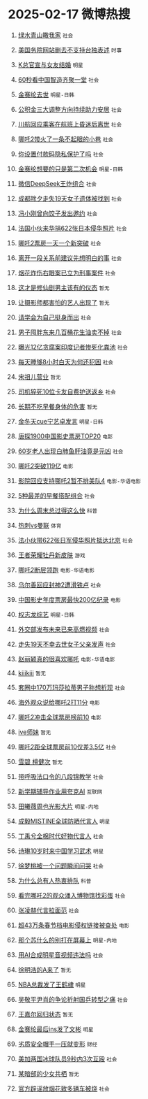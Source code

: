 # 2025-02-17 微博热搜 
1. [绿水青山瞰我家](https://m.weibo.cn/search?containerid=100103type%3D1%26t%3D10%26q%3D%23%E7%BB%BF%E6%B0%B4%E9%9D%92%E5%B1%B1%E7%9E%B0%E6%88%91%E5%AE%B6%23&stream_entry_id=51&isnewpage=1&extparam=seat%3D1%26pos%3D0%26q%3D%2523%25E7%25BB%25BF%25E6%25B0%25B4%25E9%259D%2592%25E5%25B1%25B1%25E7%259E%25B0%25E6%2588%2591%25E5%25AE%25B6%2523%26stream_entry_id%3D51%26c_type%3D51%26cate%3D10103%26filter_type%3Drealtimehot%26dgr%3D0%26display_time%3D1739740739%26pre_seqid%3D173974073960308412356) `社会` 

2. [美国务院网站删去不支持台独表述](https://m.weibo.cn/search?containerid=100103type%3D1%26t%3D10%26q%3D%23%E7%BE%8E%E5%9B%BD%E5%8A%A1%E9%99%A2%E7%BD%91%E7%AB%99%E5%88%A0%E5%8E%BB%E4%B8%8D%E6%94%AF%E6%8C%81%E5%8F%B0%E7%8B%AC%E8%A1%A8%E8%BF%B0%23&stream_entry_id=31&isnewpage=1&extparam=seat%3D1%26c_type%3D31%26stream_entry_id%3D31%26realpos%3D1%26flag%3D0%26q%3D%2523%25E7%25BE%258E%25E5%259B%25BD%25E5%258A%25A1%25E9%2599%25A2%25E7%25BD%2591%25E7%25AB%2599%25E5%2588%25A0%25E5%258E%25BB%25E4%25B8%258D%25E6%2594%25AF%25E6%258C%2581%25E5%258F%25B0%25E7%258B%25AC%25E8%25A1%25A8%25E8%25BF%25B0%2523%26lcate%3D5001%26band_rank%3D1%26cate%3D5001%26pos%3D0%26filter_type%3Drealtimehot%26dgr%3D0%26display_time%3D1739740739%26pre_seqid%3D173974073960308412356) `时事` 

3. [K总官宣与女友结婚](https://m.weibo.cn/search?containerid=100103type%3D1%26t%3D10%26q%3D%23K%E6%80%BB%E5%AE%98%E5%AE%A3%E4%B8%8E%E5%A5%B3%E5%8F%8B%E7%BB%93%E5%A9%9A%23&stream_entry_id=31&isnewpage=1&extparam=seat%3D1%26c_type%3D31%26stream_entry_id%3D31%26realpos%3D2%26flag%3D2%26q%3D%2523K%25E6%2580%25BB%25E5%25AE%2598%25E5%25AE%25A3%25E4%25B8%258E%25E5%25A5%25B3%25E5%258F%258B%25E7%25BB%2593%25E5%25A9%259A%2523%26lcate%3D5001%26band_rank%3D2%26cate%3D5001%26pos%3D1%26filter_type%3Drealtimehot%26dgr%3D0%26display_time%3D1739740739%26pre_seqid%3D173974073960308412356) `明星` 

4. [60秒看中国智造齐聚一堂](https://m.weibo.cn/search?containerid=100103type%3D1%26t%3D10%26q%3D%2360%E7%A7%92%E7%9C%8B%E4%B8%AD%E5%9B%BD%E6%99%BA%E9%80%A0%E9%BD%90%E8%81%9A%E4%B8%80%E5%A0%82%23&stream_entry_id=31&isnewpage=1&extparam=seat%3D1%26c_type%3D31%26stream_entry_id%3D31%26realpos%3D3%26flag%3D0%26q%3D%252360%25E7%25A7%2592%25E7%259C%258B%25E4%25B8%25AD%25E5%259B%25BD%25E6%2599%25BA%25E9%2580%25A0%25E9%25BD%2590%25E8%2581%259A%25E4%25B8%2580%25E5%25A0%2582%2523%26lcate%3D5001%26band_rank%3D3%26cate%3D5001%26pos%3D2%26filter_type%3Drealtimehot%26dgr%3D0%26display_time%3D1739740739%26pre_seqid%3D173974073960308412356) `社会` 

5. [金赛纶去世](https://m.weibo.cn/search?containerid=100103type%3D1%26t%3D10%26q%3D%23%E9%87%91%E8%B5%9B%E7%BA%B6%E5%8E%BB%E4%B8%96%23&stream_entry_id=31&isnewpage=1&extparam=seat%3D1%26c_type%3D31%26stream_entry_id%3D31%26realpos%3D4%26flag%3D16%26q%3D%2523%25E9%2587%2591%25E8%25B5%259B%25E7%25BA%25B6%25E5%258E%25BB%25E4%25B8%2596%2523%26lcate%3D5001%26band_rank%3D4%26cate%3D5001%26pos%3D3%26filter_type%3Drealtimehot%26dgr%3D0%26display_time%3D1739740739%26pre_seqid%3D173974073960308412356) `明星-日韩` 

6. [公积金三大调整方向持续助力安居](https://m.weibo.cn/search?containerid=100103type%3D1%26t%3D10%26q%3D%23%E5%85%AC%E7%A7%AF%E9%87%91%E4%B8%89%E5%A4%A7%E8%B0%83%E6%95%B4%E6%96%B9%E5%90%91%E6%8C%81%E7%BB%AD%E5%8A%A9%E5%8A%9B%E5%AE%89%E5%B1%85%23&stream_entry_id=31&isnewpage=1&extparam=seat%3D1%26c_type%3D31%26stream_entry_id%3D31%26realpos%3D5%26flag%3D0%26q%3D%2523%25E5%2585%25AC%25E7%25A7%25AF%25E9%2587%2591%25E4%25B8%2589%25E5%25A4%25A7%25E8%25B0%2583%25E6%2595%25B4%25E6%2596%25B9%25E5%2590%2591%25E6%258C%2581%25E7%25BB%25AD%25E5%258A%25A9%25E5%258A%259B%25E5%25AE%2589%25E5%25B1%2585%2523%26lcate%3D5001%26band_rank%3D5%26cate%3D5001%26pos%3D4%26filter_type%3Drealtimehot%26dgr%3D0%26display_time%3D1739740739%26pre_seqid%3D173974073960308412356) `社会` 

7. [川航回应乘客在航班上昏迷后离世](https://m.weibo.cn/search?containerid=100103type%3D1%26t%3D10%26q%3D%23%E5%B7%9D%E8%88%AA%E5%9B%9E%E5%BA%94%E4%B9%98%E5%AE%A2%E5%9C%A8%E8%88%AA%E7%8F%AD%E4%B8%8A%E6%98%8F%E8%BF%B7%E5%90%8E%E7%A6%BB%E4%B8%96%23&stream_entry_id=31&isnewpage=1&extparam=seat%3D1%26c_type%3D31%26stream_entry_id%3D31%26realpos%3D6%26flag%3D0%26q%3D%2523%25E5%25B7%259D%25E8%2588%25AA%25E5%259B%259E%25E5%25BA%2594%25E4%25B9%2598%25E5%25AE%25A2%25E5%259C%25A8%25E8%2588%25AA%25E7%258F%25AD%25E4%25B8%258A%25E6%2598%258F%25E8%25BF%25B7%25E5%2590%258E%25E7%25A6%25BB%25E4%25B8%2596%2523%26lcate%3D5001%26band_rank%3D6%26cate%3D5001%26pos%3D5%26filter_type%3Drealtimehot%26dgr%3D0%26display_time%3D1739740739%26pre_seqid%3D173974073960308412356) `社会` 

8. [哪吒2带火了一条不起眼的小巷](https://m.weibo.cn/search?containerid=100103type%3D1%26t%3D10%26q%3D%23%E5%93%AA%E5%90%922%E5%B8%A6%E7%81%AB%E4%BA%86%E4%B8%80%E6%9D%A1%E4%B8%8D%E8%B5%B7%E7%9C%BC%E7%9A%84%E5%B0%8F%E5%B7%B7%23&stream_entry_id=31&isnewpage=1&extparam=seat%3D1%26c_type%3D31%26stream_entry_id%3D31%26realpos%3D7%26flag%3D2%26q%3D%2523%25E5%2593%25AA%25E5%2590%25922%25E5%25B8%25A6%25E7%2581%25AB%25E4%25BA%2586%25E4%25B8%2580%25E6%259D%25A1%25E4%25B8%258D%25E8%25B5%25B7%25E7%259C%25BC%25E7%259A%2584%25E5%25B0%258F%25E5%25B7%25B7%2523%26lcate%3D5001%26band_rank%3D7%26cate%3D5001%26pos%3D6%26filter_type%3Drealtimehot%26dgr%3D0%26display_time%3D1739740739%26pre_seqid%3D173974073960308412356) `社会` 

9. [你设置付款码隐私保护了吗](https://m.weibo.cn/search?containerid=100103type%3D1%26t%3D10%26q%3D%23%E4%BD%A0%E8%AE%BE%E7%BD%AE%E4%BB%98%E6%AC%BE%E7%A0%81%E9%9A%90%E7%A7%81%E4%BF%9D%E6%8A%A4%E4%BA%86%E5%90%97%23&stream_entry_id=31&isnewpage=1&extparam=seat%3D1%26c_type%3D31%26stream_entry_id%3D31%26realpos%3D8%26flag%3D0%26q%3D%2523%25E4%25BD%25A0%25E8%25AE%25BE%25E7%25BD%25AE%25E4%25BB%2598%25E6%25AC%25BE%25E7%25A0%2581%25E9%259A%2590%25E7%25A7%2581%25E4%25BF%259D%25E6%258A%25A4%25E4%25BA%2586%25E5%2590%2597%2523%26lcate%3D5001%26band_rank%3D8%26cate%3D5001%26pos%3D7%26filter_type%3Drealtimehot%26dgr%3D0%26display_time%3D1739740739%26pre_seqid%3D173974073960308412356) `社会` 

10. [金赛纶想要的只是第二次机会](https://m.weibo.cn/search?containerid=100103type%3D1%26t%3D10%26q%3D%23%E9%87%91%E8%B5%9B%E7%BA%B6%E6%83%B3%E8%A6%81%E7%9A%84%E5%8F%AA%E6%98%AF%E7%AC%AC%E4%BA%8C%E6%AC%A1%E6%9C%BA%E4%BC%9A%23&stream_entry_id=31&isnewpage=1&extparam=seat%3D1%26c_type%3D31%26stream_entry_id%3D31%26realpos%3D9%26flag%3D2%26q%3D%2523%25E9%2587%2591%25E8%25B5%259B%25E7%25BA%25B6%25E6%2583%25B3%25E8%25A6%2581%25E7%259A%2584%25E5%258F%25AA%25E6%2598%25AF%25E7%25AC%25AC%25E4%25BA%258C%25E6%25AC%25A1%25E6%259C%25BA%25E4%25BC%259A%2523%26lcate%3D5001%26band_rank%3D9%26cate%3D5001%26pos%3D8%26filter_type%3Drealtimehot%26dgr%3D0%26display_time%3D1739740739%26pre_seqid%3D173974073960308412356) `明星-日韩` 

11. [微信DeepSeek王炸组合](https://m.weibo.cn/search?containerid=100103type%3D1%26t%3D10%26q%3D%23%E5%BE%AE%E4%BF%A1DeepSeek%E7%8E%8B%E7%82%B8%E7%BB%84%E5%90%88%23&stream_entry_id=31&isnewpage=1&extparam=seat%3D1%26c_type%3D31%26stream_entry_id%3D31%26realpos%3D10%26flag%3D0%26q%3D%2523%25E5%25BE%25AE%25E4%25BF%25A1DeepSeek%25E7%258E%258B%25E7%2582%25B8%25E7%25BB%2584%25E5%2590%2588%2523%26lcate%3D5001%26band_rank%3D10%26cate%3D5001%26pos%3D9%26filter_type%3Drealtimehot%26dgr%3D0%26display_time%3D1739740739%26pre_seqid%3D173974073960308412356) `社会` 

12. [成都除夕走失19天女子遗体被找到](https://m.weibo.cn/search?containerid=100103type%3D1%26t%3D10%26q%3D%23%E6%88%90%E9%83%BD%E9%99%A4%E5%A4%95%E8%B5%B0%E5%A4%B119%E5%A4%A9%E5%A5%B3%E5%AD%90%E9%81%97%E4%BD%93%E8%A2%AB%E6%89%BE%E5%88%B0%23&stream_entry_id=31&isnewpage=1&extparam=seat%3D1%26c_type%3D31%26stream_entry_id%3D31%26realpos%3D11%26flag%3D2%26q%3D%2523%25E6%2588%2590%25E9%2583%25BD%25E9%2599%25A4%25E5%25A4%2595%25E8%25B5%25B0%25E5%25A4%25B119%25E5%25A4%25A9%25E5%25A5%25B3%25E5%25AD%2590%25E9%2581%2597%25E4%25BD%2593%25E8%25A2%25AB%25E6%2589%25BE%25E5%2588%25B0%2523%26lcate%3D5001%26band_rank%3D11%26cate%3D5001%26pos%3D10%26filter_type%3Drealtimehot%26dgr%3D0%26display_time%3D1739740739%26pre_seqid%3D173974073960308412356) `社会` 

13. [冯小刚曾向饺子发出邀约](https://m.weibo.cn/search?containerid=100103type%3D1%26t%3D10%26q%3D%23%E5%86%AF%E5%B0%8F%E5%88%9A%E6%9B%BE%E5%90%91%E9%A5%BA%E5%AD%90%E5%8F%91%E5%87%BA%E9%82%80%E7%BA%A6%23&stream_entry_id=31&isnewpage=1&extparam=seat%3D1%26c_type%3D31%26stream_entry_id%3D31%26realpos%3D12%26flag%3D2%26q%3D%2523%25E5%2586%25AF%25E5%25B0%258F%25E5%2588%259A%25E6%259B%25BE%25E5%2590%2591%25E9%25A5%25BA%25E5%25AD%2590%25E5%258F%2591%25E5%2587%25BA%25E9%2582%2580%25E7%25BA%25A6%2523%26lcate%3D5001%26band_rank%3D12%26cate%3D5001%26pos%3D11%26filter_type%3Drealtimehot%26dgr%3D0%26display_time%3D1739740739%26pre_seqid%3D173974073960308412356) `社会` 

14. [法国小伙来华捐622张日本侵华照片](https://m.weibo.cn/search?containerid=100103type%3D1%26t%3D10%26q%3D%23%E6%B3%95%E5%9B%BD%E5%B0%8F%E4%BC%99%E6%9D%A5%E5%8D%8E%E6%8D%90622%E5%BC%A0%E6%97%A5%E6%9C%AC%E4%BE%B5%E5%8D%8E%E7%85%A7%E7%89%87%23&stream_entry_id=31&isnewpage=1&extparam=seat%3D1%26c_type%3D31%26stream_entry_id%3D31%26realpos%3D13%26flag%3D0%26q%3D%2523%25E6%25B3%2595%25E5%259B%25BD%25E5%25B0%258F%25E4%25BC%2599%25E6%259D%25A5%25E5%258D%258E%25E6%258D%2590622%25E5%25BC%25A0%25E6%2597%25A5%25E6%259C%25AC%25E4%25BE%25B5%25E5%258D%258E%25E7%2585%25A7%25E7%2589%2587%2523%26lcate%3D5001%26band_rank%3D13%26cate%3D5001%26pos%3D12%26filter_type%3Drealtimehot%26dgr%3D0%26display_time%3D1739740739%26pre_seqid%3D173974073960308412356) `社会` 

15. [哪吒2票房一天一个新突破](https://m.weibo.cn/search?containerid=100103type%3D1%26t%3D10%26q%3D%E5%93%AA%E5%90%922%E7%A5%A8%E6%88%BF%E4%B8%80%E5%A4%A9%E4%B8%80%E4%B8%AA%E6%96%B0%E7%AA%81%E7%A0%B4&stream_entry_id=31&isnewpage=1&extparam=seat%3D1%26c_type%3D31%26stream_entry_id%3D31%26realpos%3D14%26flag%3D0%26q%3D%25E5%2593%25AA%25E5%2590%25922%25E7%25A5%25A8%25E6%2588%25BF%25E4%25B8%2580%25E5%25A4%25A9%25E4%25B8%2580%25E4%25B8%25AA%25E6%2596%25B0%25E7%25AA%2581%25E7%25A0%25B4%26lcate%3D5001%26band_rank%3D14%26cate%3D5001%26pos%3D13%26filter_type%3Drealtimehot%26dgr%3D0%26display_time%3D1739740739%26pre_seqid%3D173974073960308412356) `社会` 

16. [离开一段关系前建议先想明白的事](https://m.weibo.cn/search?containerid=100103type%3D1%26t%3D10%26q%3D%23%E7%A6%BB%E5%BC%80%E4%B8%80%E6%AE%B5%E5%85%B3%E7%B3%BB%E5%89%8D%E5%BB%BA%E8%AE%AE%E5%85%88%E6%83%B3%E6%98%8E%E7%99%BD%E7%9A%84%E4%BA%8B%23&stream_entry_id=31&isnewpage=1&extparam=seat%3D1%26c_type%3D31%26stream_entry_id%3D31%26realpos%3D15%26flag%3D0%26q%3D%2523%25E7%25A6%25BB%25E5%25BC%2580%25E4%25B8%2580%25E6%25AE%25B5%25E5%2585%25B3%25E7%25B3%25BB%25E5%2589%258D%25E5%25BB%25BA%25E8%25AE%25AE%25E5%2585%2588%25E6%2583%25B3%25E6%2598%258E%25E7%2599%25BD%25E7%259A%2584%25E4%25BA%258B%2523%26lcate%3D5001%26band_rank%3D15%26cate%3D5001%26pos%3D14%26filter_type%3Drealtimehot%26dgr%3D0%26display_time%3D1739740739%26pre_seqid%3D173974073960308412356) `社会` 

17. [烟花炸伤右眼案已立为刑事案件](https://m.weibo.cn/search?containerid=100103type%3D1%26t%3D10%26q%3D%23%E7%83%9F%E8%8A%B1%E7%82%B8%E4%BC%A4%E5%8F%B3%E7%9C%BC%E6%A1%88%E5%B7%B2%E7%AB%8B%E4%B8%BA%E5%88%91%E4%BA%8B%E6%A1%88%E4%BB%B6%23&stream_entry_id=31&isnewpage=1&extparam=seat%3D1%26c_type%3D31%26stream_entry_id%3D31%26realpos%3D16%26flag%3D0%26q%3D%2523%25E7%2583%259F%25E8%258A%25B1%25E7%2582%25B8%25E4%25BC%25A4%25E5%258F%25B3%25E7%259C%25BC%25E6%25A1%2588%25E5%25B7%25B2%25E7%25AB%258B%25E4%25B8%25BA%25E5%2588%2591%25E4%25BA%258B%25E6%25A1%2588%25E4%25BB%25B6%2523%26lcate%3D5001%26band_rank%3D16%26cate%3D5001%26pos%3D15%26filter_type%3Drealtimehot%26dgr%3D0%26display_time%3D1739740739%26pre_seqid%3D173974073960308412356) `社会` 

18. [这才是修仙剧男主该有的仪态](https://m.weibo.cn/search?containerid=100103type%3D1%26t%3D10%26q%3D%E8%BF%99%E6%89%8D%E6%98%AF%E4%BF%AE%E4%BB%99%E5%89%A7%E7%94%B7%E4%B8%BB%E8%AF%A5%E6%9C%89%E7%9A%84%E4%BB%AA%E6%80%81&stream_entry_id=31&isnewpage=1&extparam=seat%3D1%26c_type%3D31%26stream_entry_id%3D31%26realpos%3D17%26flag%3D0%26q%3D%25E8%25BF%2599%25E6%2589%258D%25E6%2598%25AF%25E4%25BF%25AE%25E4%25BB%2599%25E5%2589%25A7%25E7%2594%25B7%25E4%25B8%25BB%25E8%25AF%25A5%25E6%259C%2589%25E7%259A%2584%25E4%25BB%25AA%25E6%2580%2581%26lcate%3D5001%26band_rank%3D17%26cate%3D5001%26pos%3D16%26filter_type%3Drealtimehot%26dgr%3D0%26display_time%3D1739740739%26pre_seqid%3D173974073960308412356) `暂无` 

19. [让摄影师都害怕的艺人出现了](https://m.weibo.cn/search?containerid=100103type%3D1%26t%3D10%26q%3D%E8%AE%A9%E6%91%84%E5%BD%B1%E5%B8%88%E9%83%BD%E5%AE%B3%E6%80%95%E7%9A%84%E8%89%BA%E4%BA%BA%E5%87%BA%E7%8E%B0%E4%BA%86&stream_entry_id=31&isnewpage=1&extparam=seat%3D1%26c_type%3D31%26stream_entry_id%3D31%26realpos%3D18%26flag%3D0%26q%3D%25E8%25AE%25A9%25E6%2591%2584%25E5%25BD%25B1%25E5%25B8%2588%25E9%2583%25BD%25E5%25AE%25B3%25E6%2580%2595%25E7%259A%2584%25E8%2589%25BA%25E4%25BA%25BA%25E5%2587%25BA%25E7%258E%25B0%25E4%25BA%2586%26lcate%3D5001%26band_rank%3D18%26cate%3D5001%26pos%3D17%26filter_type%3Drealtimehot%26dgr%3D0%26display_time%3D1739740739%26pre_seqid%3D173974073960308412356) `暂无` 

20. [请学会为自己挺身而出](https://m.weibo.cn/search?containerid=100103type%3D1%26t%3D10%26q%3D%23%E8%AF%B7%E5%AD%A6%E4%BC%9A%E4%B8%BA%E8%87%AA%E5%B7%B1%E6%8C%BA%E8%BA%AB%E8%80%8C%E5%87%BA%23&stream_entry_id=31&isnewpage=1&extparam=seat%3D1%26c_type%3D31%26stream_entry_id%3D31%26realpos%3D19%26flag%3D0%26q%3D%2523%25E8%25AF%25B7%25E5%25AD%25A6%25E4%25BC%259A%25E4%25B8%25BA%25E8%2587%25AA%25E5%25B7%25B1%25E6%258C%25BA%25E8%25BA%25AB%25E8%2580%258C%25E5%2587%25BA%2523%26lcate%3D5001%26band_rank%3D19%26cate%3D5001%26pos%3D18%26filter_type%3Drealtimehot%26dgr%3D0%26display_time%3D1739740739%26pre_seqid%3D173974073960308412356) `社会` 

21. [男子囤胖东来几百桶花生油卖不掉](https://m.weibo.cn/search?containerid=100103type%3D1%26t%3D10%26q%3D%23%E7%94%B7%E5%AD%90%E5%9B%A4%E8%83%96%E4%B8%9C%E6%9D%A5%E5%87%A0%E7%99%BE%E6%A1%B6%E8%8A%B1%E7%94%9F%E6%B2%B9%E5%8D%96%E4%B8%8D%E6%8E%89%23&stream_entry_id=31&isnewpage=1&extparam=seat%3D1%26c_type%3D31%26stream_entry_id%3D31%26realpos%3D20%26flag%3D0%26q%3D%2523%25E7%2594%25B7%25E5%25AD%2590%25E5%259B%25A4%25E8%2583%2596%25E4%25B8%259C%25E6%259D%25A5%25E5%2587%25A0%25E7%2599%25BE%25E6%25A1%25B6%25E8%258A%25B1%25E7%2594%259F%25E6%25B2%25B9%25E5%258D%2596%25E4%25B8%258D%25E6%258E%2589%2523%26lcate%3D5001%26band_rank%3D20%26cate%3D5001%26pos%3D19%26filter_type%3Drealtimehot%26dgr%3D0%26display_time%3D1739740739%26pre_seqid%3D173974073960308412356) `社会` 

22. [曝光12亿贪腐案印度记者惨死化粪池](https://m.weibo.cn/search?containerid=100103type%3D1%26t%3D10%26q%3D%23%E6%9B%9D%E5%85%8912%E4%BA%BF%E8%B4%AA%E8%85%90%E6%A1%88%E5%8D%B0%E5%BA%A6%E8%AE%B0%E8%80%85%E6%83%A8%E6%AD%BB%E5%8C%96%E7%B2%AA%E6%B1%A0%23&stream_entry_id=31&isnewpage=1&extparam=seat%3D1%26c_type%3D31%26stream_entry_id%3D31%26realpos%3D21%26flag%3D0%26q%3D%2523%25E6%259B%259D%25E5%2585%258912%25E4%25BA%25BF%25E8%25B4%25AA%25E8%2585%2590%25E6%25A1%2588%25E5%258D%25B0%25E5%25BA%25A6%25E8%25AE%25B0%25E8%2580%2585%25E6%2583%25A8%25E6%25AD%25BB%25E5%258C%2596%25E7%25B2%25AA%25E6%25B1%25A0%2523%26lcate%3D5001%26band_rank%3D21%26cate%3D5001%26pos%3D20%26filter_type%3Drealtimehot%26dgr%3D0%26display_time%3D1739740739%26pre_seqid%3D173974073960308412356) `社会` 

23. [每天睡够8小时白天为何还犯困](https://m.weibo.cn/search?containerid=100103type%3D1%26t%3D10%26q%3D%23%E6%AF%8F%E5%A4%A9%E7%9D%A1%E5%A4%9F8%E5%B0%8F%E6%97%B6%E7%99%BD%E5%A4%A9%E4%B8%BA%E4%BD%95%E8%BF%98%E7%8A%AF%E5%9B%B0%23&stream_entry_id=31&isnewpage=1&extparam=seat%3D1%26c_type%3D31%26stream_entry_id%3D31%26realpos%3D22%26flag%3D0%26q%3D%2523%25E6%25AF%258F%25E5%25A4%25A9%25E7%259D%25A1%25E5%25A4%259F8%25E5%25B0%258F%25E6%2597%25B6%25E7%2599%25BD%25E5%25A4%25A9%25E4%25B8%25BA%25E4%25BD%2595%25E8%25BF%2598%25E7%258A%25AF%25E5%259B%25B0%2523%26lcate%3D5001%26band_rank%3D22%26cate%3D5001%26pos%3D21%26filter_type%3Drealtimehot%26dgr%3D0%26display_time%3D1739740739%26pre_seqid%3D173974073960308412356) `社会` 

24. [宋祖儿营业](https://m.weibo.cn/search?containerid=100103type%3D1%26t%3D10%26q%3D%E5%AE%8B%E7%A5%96%E5%84%BF%E8%90%A5%E4%B8%9A&stream_entry_id=31&isnewpage=1&extparam=seat%3D1%26c_type%3D31%26stream_entry_id%3D31%26realpos%3D23%26flag%3D0%26q%3D%25E5%25AE%258B%25E7%25A5%2596%25E5%2584%25BF%25E8%2590%25A5%25E4%25B8%259A%26lcate%3D5001%26band_rank%3D23%26cate%3D5001%26pos%3D22%26filter_type%3Drealtimehot%26dgr%3D0%26display_time%3D1739740739%26pre_seqid%3D173974073960308412356) `暂无` 

25. [司机猝死10位卡友自费护送返乡](https://m.weibo.cn/search?containerid=100103type%3D1%26t%3D10%26q%3D%23%E5%8F%B8%E6%9C%BA%E7%8C%9D%E6%AD%BB10%E4%BD%8D%E5%8D%A1%E5%8F%8B%E8%87%AA%E8%B4%B9%E6%8A%A4%E9%80%81%E8%BF%94%E4%B9%A1%23&stream_entry_id=31&isnewpage=1&extparam=seat%3D1%26c_type%3D31%26stream_entry_id%3D31%26realpos%3D24%26flag%3D0%26q%3D%2523%25E5%258F%25B8%25E6%259C%25BA%25E7%258C%259D%25E6%25AD%25BB10%25E4%25BD%258D%25E5%258D%25A1%25E5%258F%258B%25E8%2587%25AA%25E8%25B4%25B9%25E6%258A%25A4%25E9%2580%2581%25E8%25BF%2594%25E4%25B9%25A1%2523%26lcate%3D5001%26band_rank%3D24%26cate%3D5001%26pos%3D23%26filter_type%3Drealtimehot%26dgr%3D0%26display_time%3D1739740739%26pre_seqid%3D173974073960308412356) `社会` 

26. [长期不吃早餐身体的危害](https://m.weibo.cn/search?containerid=100103type%3D1%26t%3D10%26q%3D%E9%95%BF%E6%9C%9F%E4%B8%8D%E5%90%83%E6%97%A9%E9%A4%90%E8%BA%AB%E4%BD%93%E7%9A%84%E5%8D%B1%E5%AE%B3&stream_entry_id=31&isnewpage=1&extparam=seat%3D1%26c_type%3D31%26stream_entry_id%3D31%26realpos%3D25%26flag%3D0%26q%3D%25E9%2595%25BF%25E6%259C%259F%25E4%25B8%258D%25E5%2590%2583%25E6%2597%25A9%25E9%25A4%2590%25E8%25BA%25AB%25E4%25BD%2593%25E7%259A%2584%25E5%258D%25B1%25E5%25AE%25B3%26lcate%3D5001%26band_rank%3D25%26cate%3D5001%26pos%3D24%26filter_type%3Drealtimehot%26dgr%3D0%26display_time%3D1739740739%26pre_seqid%3D173974073960308412356) `暂无` 

27. [金冬天cue宁艺卓发言](https://m.weibo.cn/search?containerid=100103type%3D1%26t%3D10%26q%3D%23%E9%87%91%E5%86%AC%E5%A4%A9cue%E5%AE%81%E8%89%BA%E5%8D%93%E5%8F%91%E8%A8%80%23&stream_entry_id=31&isnewpage=1&extparam=seat%3D1%26c_type%3D31%26stream_entry_id%3D31%26realpos%3D26%26flag%3D0%26q%3D%2523%25E9%2587%2591%25E5%2586%25AC%25E5%25A4%25A9cue%25E5%25AE%2581%25E8%2589%25BA%25E5%258D%2593%25E5%258F%2591%25E8%25A8%2580%2523%26lcate%3D5001%26band_rank%3D26%26cate%3D5001%26pos%3D25%26filter_type%3Drealtimehot%26dgr%3D0%26display_time%3D1739740739%26pre_seqid%3D173974073960308412356) `明星-日韩` 

28. [唐探1900中国影史票房TOP20](https://m.weibo.cn/search?containerid=100103type%3D1%26t%3D10%26q%3D%23%E5%94%90%E6%8E%A21900%E4%B8%AD%E5%9B%BD%E5%BD%B1%E5%8F%B2%E7%A5%A8%E6%88%BFTOP20%23&stream_entry_id=31&isnewpage=1&extparam=seat%3D1%26c_type%3D31%26stream_entry_id%3D31%26realpos%3D27%26flag%3D0%26q%3D%2523%25E5%2594%2590%25E6%258E%25A21900%25E4%25B8%25AD%25E5%259B%25BD%25E5%25BD%25B1%25E5%258F%25B2%25E7%25A5%25A8%25E6%2588%25BFTOP20%2523%26lcate%3D5001%26band_rank%3D27%26cate%3D5001%26pos%3D26%26filter_type%3Drealtimehot%26dgr%3D0%26display_time%3D1739740739%26pre_seqid%3D173974073960308412356) `电影` 

29. [60岁老人出现白肺鱼肝油竟是元凶](https://m.weibo.cn/search?containerid=100103type%3D1%26t%3D10%26q%3D%2360%E5%B2%81%E8%80%81%E4%BA%BA%E5%87%BA%E7%8E%B0%E7%99%BD%E8%82%BA%E9%B1%BC%E8%82%9D%E6%B2%B9%E7%AB%9F%E6%98%AF%E5%85%83%E5%87%B6%23&stream_entry_id=31&isnewpage=1&extparam=seat%3D1%26c_type%3D31%26stream_entry_id%3D31%26realpos%3D28%26flag%3D0%26q%3D%252360%25E5%25B2%2581%25E8%2580%2581%25E4%25BA%25BA%25E5%2587%25BA%25E7%258E%25B0%25E7%2599%25BD%25E8%2582%25BA%25E9%25B1%25BC%25E8%2582%259D%25E6%25B2%25B9%25E7%25AB%259F%25E6%2598%25AF%25E5%2585%2583%25E5%2587%25B6%2523%26lcate%3D5001%26band_rank%3D28%26cate%3D5001%26pos%3D27%26filter_type%3Drealtimehot%26dgr%3D0%26display_time%3D1739740739%26pre_seqid%3D173974073960308412356) `社会` 

30. [哪吒2突破119亿](https://m.weibo.cn/search?containerid=100103type%3D1%26t%3D10%26q%3D%23%E5%93%AA%E5%90%922%E7%AA%81%E7%A0%B4119%E4%BA%BF%23&stream_entry_id=31&isnewpage=1&extparam=seat%3D1%26c_type%3D31%26stream_entry_id%3D31%26realpos%3D29%26flag%3D0%26q%3D%2523%25E5%2593%25AA%25E5%2590%25922%25E7%25AA%2581%25E7%25A0%25B4119%25E4%25BA%25BF%2523%26lcate%3D5001%26band_rank%3D29%26cate%3D5001%26pos%3D28%26filter_type%3Drealtimehot%26dgr%3D0%26display_time%3D1739740739%26pre_seqid%3D173974073960308412356) `电影` 

31. [影院回应支持哪吒2暂不排美队4](https://m.weibo.cn/search?containerid=100103type%3D1%26t%3D10%26q%3D%23%E5%BD%B1%E9%99%A2%E5%9B%9E%E5%BA%94%E6%94%AF%E6%8C%81%E5%93%AA%E5%90%922%E6%9A%82%E4%B8%8D%E6%8E%92%E7%BE%8E%E9%98%9F4%23&stream_entry_id=31&isnewpage=1&extparam=seat%3D1%26c_type%3D31%26stream_entry_id%3D31%26realpos%3D30%26flag%3D0%26q%3D%2523%25E5%25BD%25B1%25E9%2599%25A2%25E5%259B%259E%25E5%25BA%2594%25E6%2594%25AF%25E6%258C%2581%25E5%2593%25AA%25E5%2590%25922%25E6%259A%2582%25E4%25B8%258D%25E6%258E%2592%25E7%25BE%258E%25E9%2598%259F4%2523%26lcate%3D5001%26band_rank%3D30%26cate%3D5001%26pos%3D29%26filter_type%3Drealtimehot%26dgr%3D0%26display_time%3D1739740739%26pre_seqid%3D173974073960308412356) `电影-华语电影` 

32. [5种最差的早餐搭配组合](https://m.weibo.cn/search?containerid=100103type%3D1%26t%3D10%26q%3D%235%E7%A7%8D%E6%9C%80%E5%B7%AE%E7%9A%84%E6%97%A9%E9%A4%90%E6%90%AD%E9%85%8D%E7%BB%84%E5%90%88%23&stream_entry_id=31&isnewpage=1&extparam=seat%3D1%26c_type%3D31%26stream_entry_id%3D31%26realpos%3D31%26flag%3D0%26q%3D%25235%25E7%25A7%258D%25E6%259C%2580%25E5%25B7%25AE%25E7%259A%2584%25E6%2597%25A9%25E9%25A4%2590%25E6%2590%25AD%25E9%2585%258D%25E7%25BB%2584%25E5%2590%2588%2523%26lcate%3D5001%26band_rank%3D31%26cate%3D5001%26pos%3D30%26filter_type%3Drealtimehot%26dgr%3D0%26display_time%3D1739740739%26pre_seqid%3D173974073960308412356) `社会` 

33. [为什么周末总过得这么快](https://m.weibo.cn/search?containerid=100103type%3D1%26t%3D10%26q%3D%23%E4%B8%BA%E4%BB%80%E4%B9%88%E5%91%A8%E6%9C%AB%E6%80%BB%E8%BF%87%E5%BE%97%E8%BF%99%E4%B9%88%E5%BF%AB%23&stream_entry_id=31&isnewpage=1&extparam=seat%3D1%26c_type%3D31%26stream_entry_id%3D31%26realpos%3D32%26flag%3D0%26q%3D%2523%25E4%25B8%25BA%25E4%25BB%2580%25E4%25B9%2588%25E5%2591%25A8%25E6%259C%25AB%25E6%2580%25BB%25E8%25BF%2587%25E5%25BE%2597%25E8%25BF%2599%25E4%25B9%2588%25E5%25BF%25AB%2523%26lcate%3D5001%26band_rank%3D32%26cate%3D5001%26pos%3D31%26filter_type%3Drealtimehot%26dgr%3D0%26display_time%3D1739740739%26pre_seqid%3D173974073960308412356) `科普` 

34. [热刺vs曼联](https://m.weibo.cn/search?containerid=100103type%3D1%26t%3D10%26q%3D%23%E7%83%AD%E5%88%BAvs%E6%9B%BC%E8%81%94%23&stream_entry_id=31&isnewpage=1&extparam=seat%3D1%26c_type%3D31%26stream_entry_id%3D31%26realpos%3D33%26flag%3D0%26q%3D%2523%25E7%2583%25AD%25E5%2588%25BAvs%25E6%259B%25BC%25E8%2581%2594%2523%26lcate%3D5001%26band_rank%3D33%26cate%3D5001%26pos%3D32%26filter_type%3Drealtimehot%26dgr%3D0%26display_time%3D1739740739%26pre_seqid%3D173974073960308412356) `体育` 

35. [法小伙带622张日军侵华照片抵达北京](https://m.weibo.cn/search?containerid=100103type%3D1%26t%3D10%26q%3D%23%E6%B3%95%E5%B0%8F%E4%BC%99%E5%B8%A6622%E5%BC%A0%E6%97%A5%E5%86%9B%E4%BE%B5%E5%8D%8E%E7%85%A7%E7%89%87%E6%8A%B5%E8%BE%BE%E5%8C%97%E4%BA%AC%23&stream_entry_id=31&isnewpage=1&extparam=seat%3D1%26c_type%3D31%26stream_entry_id%3D31%26realpos%3D34%26flag%3D0%26q%3D%2523%25E6%25B3%2595%25E5%25B0%258F%25E4%25BC%2599%25E5%25B8%25A6622%25E5%25BC%25A0%25E6%2597%25A5%25E5%2586%259B%25E4%25BE%25B5%25E5%258D%258E%25E7%2585%25A7%25E7%2589%2587%25E6%258A%25B5%25E8%25BE%25BE%25E5%258C%2597%25E4%25BA%25AC%2523%26lcate%3D5001%26band_rank%3D34%26cate%3D5001%26pos%3D33%26filter_type%3Drealtimehot%26dgr%3D0%26display_time%3D1739740739%26pre_seqid%3D173974073960308412356) `社会` 

36. [王者荣耀牡丹新皮肤](https://m.weibo.cn/search?containerid=100103type%3D1%26t%3D10%26q%3D%23%E7%8E%8B%E8%80%85%E8%8D%A3%E8%80%80%E7%89%A1%E4%B8%B9%E6%96%B0%E7%9A%AE%E8%82%A4%23&stream_entry_id=31&isnewpage=1&extparam=seat%3D1%26c_type%3D31%26stream_entry_id%3D31%26realpos%3D35%26flag%3D0%26q%3D%2523%25E7%258E%258B%25E8%2580%2585%25E8%258D%25A3%25E8%2580%2580%25E7%2589%25A1%25E4%25B8%25B9%25E6%2596%25B0%25E7%259A%25AE%25E8%2582%25A4%2523%26lcate%3D5001%26band_rank%3D35%26cate%3D5001%26pos%3D34%26filter_type%3Drealtimehot%26dgr%3D0%26display_time%3D1739740739%26pre_seqid%3D173974073960308412356) `游戏` 

37. [哪吒2断层领跑](https://m.weibo.cn/search?containerid=100103type%3D1%26t%3D10%26q%3D%23%E5%93%AA%E5%90%922%E6%96%AD%E5%B1%82%E9%A2%86%E8%B7%91%23&stream_entry_id=31&isnewpage=1&extparam=seat%3D1%26c_type%3D31%26stream_entry_id%3D31%26realpos%3D36%26flag%3D0%26q%3D%2523%25E5%2593%25AA%25E5%2590%25922%25E6%2596%25AD%25E5%25B1%2582%25E9%25A2%2586%25E8%25B7%2591%2523%26lcate%3D5001%26band_rank%3D36%26cate%3D5001%26pos%3D35%26filter_type%3Drealtimehot%26dgr%3D0%26display_time%3D1739740739%26pre_seqid%3D173974073960308412356) `电影-华语电影` 

38. [乌尔善回应封神2遭滑铁卢](https://m.weibo.cn/search?containerid=100103type%3D1%26t%3D10%26q%3D%23%E4%B9%8C%E5%B0%94%E5%96%84%E5%9B%9E%E5%BA%94%E5%B0%81%E7%A5%9E2%E9%81%AD%E6%BB%91%E9%93%81%E5%8D%A2%23&stream_entry_id=31&isnewpage=1&extparam=seat%3D1%26c_type%3D31%26stream_entry_id%3D31%26realpos%3D37%26flag%3D0%26q%3D%2523%25E4%25B9%258C%25E5%25B0%2594%25E5%2596%2584%25E5%259B%259E%25E5%25BA%2594%25E5%25B0%2581%25E7%25A5%259E2%25E9%2581%25AD%25E6%25BB%2591%25E9%2593%2581%25E5%258D%25A2%2523%26lcate%3D5001%26band_rank%3D37%26cate%3D5001%26pos%3D36%26filter_type%3Drealtimehot%26dgr%3D0%26display_time%3D1739740739%26pre_seqid%3D173974073960308412356) `社会` 

39. [中国影史年度票房最快200亿纪录](https://m.weibo.cn/search?containerid=100103type%3D1%26t%3D10%26q%3D%23%E4%B8%AD%E5%9B%BD%E5%BD%B1%E5%8F%B2%E5%B9%B4%E5%BA%A6%E7%A5%A8%E6%88%BF%E6%9C%80%E5%BF%AB200%E4%BA%BF%E7%BA%AA%E5%BD%95%23&stream_entry_id=31&isnewpage=1&extparam=seat%3D1%26c_type%3D31%26stream_entry_id%3D31%26realpos%3D38%26flag%3D0%26q%3D%2523%25E4%25B8%25AD%25E5%259B%25BD%25E5%25BD%25B1%25E5%258F%25B2%25E5%25B9%25B4%25E5%25BA%25A6%25E7%25A5%25A8%25E6%2588%25BF%25E6%259C%2580%25E5%25BF%25AB200%25E4%25BA%25BF%25E7%25BA%25AA%25E5%25BD%2595%2523%26lcate%3D5001%26band_rank%3D38%26cate%3D5001%26pos%3D37%26filter_type%3Drealtimehot%26dgr%3D0%26display_time%3D1739740739%26pre_seqid%3D173974073960308412356) `电影` 

40. [权志龙综艺](https://m.weibo.cn/search?containerid=100103type%3D1%26t%3D10%26q%3D%E6%9D%83%E5%BF%97%E9%BE%99%E7%BB%BC%E8%89%BA&stream_entry_id=31&isnewpage=1&extparam=seat%3D1%26c_type%3D31%26stream_entry_id%3D31%26realpos%3D39%26flag%3D0%26q%3D%25E6%259D%2583%25E5%25BF%2597%25E9%25BE%2599%25E7%25BB%25BC%25E8%2589%25BA%26lcate%3D5001%26band_rank%3D39%26cate%3D5001%26pos%3D38%26filter_type%3Drealtimehot%26dgr%3D0%26display_time%3D1739740739%26pre_seqid%3D173974073960308412356) `明星-日韩` 

41. [外交部发布未来已来高燃视频](https://m.weibo.cn/search?containerid=100103type%3D1%26t%3D10%26q%3D%23%E5%A4%96%E4%BA%A4%E9%83%A8%E5%8F%91%E5%B8%83%E6%9C%AA%E6%9D%A5%E5%B7%B2%E6%9D%A5%E9%AB%98%E7%87%83%E8%A7%86%E9%A2%91%23&stream_entry_id=31&isnewpage=1&extparam=seat%3D1%26c_type%3D31%26stream_entry_id%3D31%26realpos%3D40%26flag%3D0%26q%3D%2523%25E5%25A4%2596%25E4%25BA%25A4%25E9%2583%25A8%25E5%258F%2591%25E5%25B8%2583%25E6%259C%25AA%25E6%259D%25A5%25E5%25B7%25B2%25E6%259D%25A5%25E9%25AB%2598%25E7%2587%2583%25E8%25A7%2586%25E9%25A2%2591%2523%26lcate%3D5001%26band_rank%3D40%26cate%3D5001%26pos%3D39%26filter_type%3Drealtimehot%26dgr%3D0%26display_time%3D1739740739%26pre_seqid%3D173974073960308412356) `社会` 

42. [走失19天不幸去世女子父亲发声](https://m.weibo.cn/search?containerid=100103type%3D1%26t%3D10%26q%3D%23%E8%B5%B0%E5%A4%B119%E5%A4%A9%E4%B8%8D%E5%B9%B8%E5%8E%BB%E4%B8%96%E5%A5%B3%E5%AD%90%E7%88%B6%E4%BA%B2%E5%8F%91%E5%A3%B0%23&stream_entry_id=31&isnewpage=1&extparam=seat%3D1%26c_type%3D31%26stream_entry_id%3D31%26realpos%3D41%26flag%3D0%26q%3D%2523%25E8%25B5%25B0%25E5%25A4%25B119%25E5%25A4%25A9%25E4%25B8%258D%25E5%25B9%25B8%25E5%258E%25BB%25E4%25B8%2596%25E5%25A5%25B3%25E5%25AD%2590%25E7%2588%25B6%25E4%25BA%25B2%25E5%258F%2591%25E5%25A3%25B0%2523%26lcate%3D5001%26band_rank%3D41%26cate%3D5001%26pos%3D40%26filter_type%3Drealtimehot%26dgr%3D0%26display_time%3D1739740739%26pre_seqid%3D173974073960308412356) `社会` 

43. [赵丽颖真的很喜欢哪吒](https://m.weibo.cn/search?containerid=100103type%3D1%26t%3D10%26q%3D%23%E8%B5%B5%E4%B8%BD%E9%A2%96%E7%9C%9F%E7%9A%84%E5%BE%88%E5%96%9C%E6%AC%A2%E5%93%AA%E5%90%92%23&stream_entry_id=31&isnewpage=1&extparam=seat%3D1%26c_type%3D31%26stream_entry_id%3D31%26realpos%3D42%26flag%3D0%26q%3D%2523%25E8%25B5%25B5%25E4%25B8%25BD%25E9%25A2%2596%25E7%259C%259F%25E7%259A%2584%25E5%25BE%2588%25E5%2596%259C%25E6%25AC%25A2%25E5%2593%25AA%25E5%2590%2592%2523%26lcate%3D5001%26band_rank%3D42%26cate%3D5001%26pos%3D41%26filter_type%3Drealtimehot%26dgr%3D0%26display_time%3D1739740739%26pre_seqid%3D173974073960308412356) `电影-华语电影` 

44. [kiiikiii](https://m.weibo.cn/search?containerid=100103type%3D1%26t%3D10%26q%3Dkiiikiii&stream_entry_id=31&isnewpage=1&extparam=seat%3D1%26c_type%3D31%26stream_entry_id%3D31%26realpos%3D43%26flag%3D0%26q%3Dkiiikiii%26lcate%3D5001%26band_rank%3D43%26cate%3D5001%26pos%3D42%26filter_type%3Drealtimehot%26dgr%3D0%26display_time%3D1739740739%26pre_seqid%3D173974073960308412356) `暂无` 

45. [套圈中170万玛莎拉蒂男子称想折现](https://m.weibo.cn/search?containerid=100103type%3D1%26t%3D10%26q%3D%23%E5%A5%97%E5%9C%88%E4%B8%AD170%E4%B8%87%E7%8E%9B%E8%8E%8E%E6%8B%89%E8%92%82%E7%94%B7%E5%AD%90%E7%A7%B0%E6%83%B3%E6%8A%98%E7%8E%B0%23&stream_entry_id=31&isnewpage=1&extparam=seat%3D1%26c_type%3D31%26stream_entry_id%3D31%26realpos%3D44%26flag%3D0%26q%3D%2523%25E5%25A5%2597%25E5%259C%2588%25E4%25B8%25AD170%25E4%25B8%2587%25E7%258E%259B%25E8%258E%258E%25E6%258B%2589%25E8%2592%2582%25E7%2594%25B7%25E5%25AD%2590%25E7%25A7%25B0%25E6%2583%25B3%25E6%258A%2598%25E7%258E%25B0%2523%26lcate%3D5001%26band_rank%3D44%26cate%3D5001%26pos%3D43%26filter_type%3Drealtimehot%26dgr%3D0%26display_time%3D1739740739%26pre_seqid%3D173974073960308412356) `社会` 

46. [海外观众说给哪吒2打11分](https://m.weibo.cn/search?containerid=100103type%3D1%26t%3D10%26q%3D%23%E6%B5%B7%E5%A4%96%E8%A7%82%E4%BC%97%E8%AF%B4%E7%BB%99%E5%93%AA%E5%90%922%E6%89%9311%E5%88%86%23&stream_entry_id=31&isnewpage=1&extparam=seat%3D1%26c_type%3D31%26stream_entry_id%3D31%26realpos%3D45%26flag%3D0%26q%3D%2523%25E6%25B5%25B7%25E5%25A4%2596%25E8%25A7%2582%25E4%25BC%2597%25E8%25AF%25B4%25E7%25BB%2599%25E5%2593%25AA%25E5%2590%25922%25E6%2589%259311%25E5%2588%2586%2523%26lcate%3D5001%26band_rank%3D45%26cate%3D5001%26pos%3D44%26filter_type%3Drealtimehot%26dgr%3D0%26display_time%3D1739740739%26pre_seqid%3D173974073960308412356) `电影` 

47. [哪吒2冲击全球票房榜前10](https://m.weibo.cn/search?containerid=100103type%3D1%26t%3D10%26q%3D%23%E5%93%AA%E5%90%922%E5%86%B2%E5%87%BB%E5%85%A8%E7%90%83%E7%A5%A8%E6%88%BF%E6%A6%9C%E5%89%8D10%23&stream_entry_id=31&isnewpage=1&extparam=seat%3D1%26c_type%3D31%26stream_entry_id%3D31%26realpos%3D46%26flag%3D0%26q%3D%2523%25E5%2593%25AA%25E5%2590%25922%25E5%2586%25B2%25E5%2587%25BB%25E5%2585%25A8%25E7%2590%2583%25E7%25A5%25A8%25E6%2588%25BF%25E6%25A6%259C%25E5%2589%258D10%2523%26lcate%3D5001%26band_rank%3D46%26cate%3D5001%26pos%3D45%26filter_type%3Drealtimehot%26dgr%3D0%26display_time%3D1739740739%26pre_seqid%3D173974073960308412356) `电影` 

48. [ive师妹](https://m.weibo.cn/search?containerid=100103type%3D1%26t%3D10%26q%3Dive%E5%B8%88%E5%A6%B9&stream_entry_id=31&isnewpage=1&extparam=seat%3D1%26c_type%3D31%26stream_entry_id%3D31%26realpos%3D47%26flag%3D0%26q%3Dive%25E5%25B8%2588%25E5%25A6%25B9%26lcate%3D5001%26band_rank%3D47%26cate%3D5001%26pos%3D46%26filter_type%3Drealtimehot%26dgr%3D0%26display_time%3D1739740739%26pre_seqid%3D173974073960308412356) `暂无` 

49. [哪吒2距全球票房前10仅差3.5亿](https://m.weibo.cn/search?containerid=100103type%3D1%26t%3D10%26q%3D%23%E5%93%AA%E5%90%922%E8%B7%9D%E5%85%A8%E7%90%83%E7%A5%A8%E6%88%BF%E5%89%8D10%E4%BB%85%E5%B7%AE3.5%E4%BA%BF%23&stream_entry_id=31&isnewpage=1&extparam=seat%3D1%26c_type%3D31%26stream_entry_id%3D31%26realpos%3D48%26flag%3D0%26q%3D%2523%25E5%2593%25AA%25E5%2590%25922%25E8%25B7%259D%25E5%2585%25A8%25E7%2590%2583%25E7%25A5%25A8%25E6%2588%25BF%25E5%2589%258D10%25E4%25BB%2585%25E5%25B7%25AE3.5%25E4%25BA%25BF%2523%26lcate%3D5001%26band_rank%3D48%26cate%3D5001%26pos%3D47%26filter_type%3Drealtimehot%26dgr%3D0%26display_time%3D1739740739%26pre_seqid%3D173974073960308412356) `社会` 

50. [雪碧 檀健次](https://m.weibo.cn/search?containerid=100103type%3D1%26t%3D10%26q%3D%E9%9B%AA%E7%A2%A7+%E6%AA%80%E5%81%A5%E6%AC%A1&stream_entry_id=31&isnewpage=1&extparam=seat%3D1%26c_type%3D31%26stream_entry_id%3D31%26realpos%3D49%26flag%3D0%26q%3D%25E9%259B%25AA%25E7%25A2%25A7%2520%25E6%25AA%2580%25E5%2581%25A5%25E6%25AC%25A1%26lcate%3D5001%26band_rank%3D49%26cate%3D5001%26pos%3D48%26filter_type%3Drealtimehot%26dgr%3D0%26display_time%3D1739740739%26pre_seqid%3D173974073960308412356) `暂无` 

51. [带呼吸法口令的八段锦教学](https://m.weibo.cn/search?containerid=100103type%3D1%26t%3D10%26q%3D%23%E5%B8%A6%E5%91%BC%E5%90%B8%E6%B3%95%E5%8F%A3%E4%BB%A4%E7%9A%84%E5%85%AB%E6%AE%B5%E9%94%A6%E6%95%99%E5%AD%A6%23&stream_entry_id=31&isnewpage=1&extparam=seat%3D1%26c_type%3D31%26stream_entry_id%3D31%26realpos%3D50%26flag%3D0%26q%3D%2523%25E5%25B8%25A6%25E5%2591%25BC%25E5%2590%25B8%25E6%25B3%2595%25E5%258F%25A3%25E4%25BB%25A4%25E7%259A%2584%25E5%2585%25AB%25E6%25AE%25B5%25E9%2594%25A6%25E6%2595%2599%25E5%25AD%25A6%2523%26lcate%3D5001%26band_rank%3D50%26cate%3D5001%26pos%3D49%26filter_type%3Drealtimehot%26dgr%3D0%26display_time%3D1739740739%26pre_seqid%3D173974073960308412356) `社会` 

52. [新学期辅导作业用夸克AI](https://m.weibo.cn/search?containerid=100103type%3D1%26t%3D10%26q%3D%23%E6%96%B0%E5%AD%A6%E6%9C%9F%E8%BE%85%E5%AF%BC%E4%BD%9C%E4%B8%9A%E7%94%A8%E5%A4%B8%E5%85%8BAI%23&stream_entry_id=31&isnewpage=1&extparam=seat%3D1%26is_ad_pos%3D1%26stream_entry_id%3D31%26lcate%3D5001%26dgr%3D0%26q%3D%2523%25E6%2596%25B0%25E5%25AD%25A6%25E6%259C%259F%25E8%25BE%2585%25E5%25AF%25BC%25E4%25BD%259C%25E4%25B8%259A%25E7%2594%25A8%25E5%25A4%25B8%25E5%2585%258BAI%2523%26topic_ad%3D1%26filter_type%3Drealtimehot%26adid%3D275985%26band_rank%3D7%26c_type%3D31%26pos%3D6%26cate%3D5001%26display_time%3D1739740722%26pre_seqid%3D17397407221590112798112) `互联网` 

53. [田曦薇周也光影大片](https://m.weibo.cn/search?containerid=100103type%3D1%26t%3D10%26q%3D%23%E7%94%B0%E6%9B%A6%E8%96%87%E5%91%A8%E4%B9%9F%E5%85%89%E5%BD%B1%E5%A4%A7%E7%89%87%23&stream_entry_id=31&isnewpage=1&extparam=seat%3D1%26dgr%3D0%26band_rank%3D50%26flag%3D0%26pos%3D49%26stream_entry_id%3D31%26filter_type%3Drealtimehot%26realpos%3D50%26c_type%3D31%26lcate%3D5001%26q%3D%2523%25E7%2594%25B0%25E6%259B%25A6%25E8%2596%2587%25E5%2591%25A8%25E4%25B9%259F%25E5%2585%2589%25E5%25BD%25B1%25E5%25A4%25A7%25E7%2589%2587%2523%26cate%3D5001%26display_time%3D1739737302%26pre_seqid%3D1739737302607089170126) `明星-内地` 

54. [成毅MISTINE全球防晒代言人](https://m.weibo.cn/search?containerid=100103type%3D1%26t%3D10%26q%3D%23%E6%88%90%E6%AF%85MISTINE%E5%85%A8%E7%90%83%E9%98%B2%E6%99%92%E4%BB%A3%E8%A8%80%E4%BA%BA%23&stream_entry_id=31&isnewpage=1&extparam=seat%3D1%26q%3D%2523%25E6%2588%2590%25E6%25AF%2585MISTINE%25E5%2585%25A8%25E7%2590%2583%25E9%2598%25B2%25E6%2599%2592%25E4%25BB%25A3%25E8%25A8%2580%25E4%25BA%25BA%2523%26is_ad_pos%3D1%26dgr%3D0%26adid%3D276135%26pos%3D3%26c_type%3D31%26lcate%3D5001%26cate%3D5001%26filter_type%3Drealtimehot%26topic_ad%3D1%26band_rank%3D4%26stream_entry_id%3D31%26display_time%3D1739737284%26pre_seqid%3D17397372847330238510131) `明星` 

55. [丁禹兮全棉时代好物代言人](https://m.weibo.cn/search?containerid=100103type%3D1%26t%3D10%26q%3D%23%E4%B8%81%E7%A6%B9%E5%85%AE%E5%85%A8%E6%A3%89%E6%97%B6%E4%BB%A3%E5%A5%BD%E7%89%A9%E4%BB%A3%E8%A8%80%E4%BA%BA%23&stream_entry_id=31&isnewpage=1&extparam=seat%3D1%26is_ad_pos%3D1%26pos%3D6%26c_type%3D31%26cate%3D5001%26lcate%3D5001%26q%3D%2523%25E4%25B8%2581%25E7%25A6%25B9%25E5%2585%25AE%25E5%2585%25A8%25E6%25A3%2589%25E6%2597%25B6%25E4%25BB%25A3%25E5%25A5%25BD%25E7%2589%25A9%25E4%25BB%25A3%25E8%25A8%2580%25E4%25BA%25BA%2523%26stream_entry_id%3D31%26adid%3D276079%26band_rank%3D7%26dgr%3D0%26filter_type%3Drealtimehot%26topic_ad%3D1%26display_time%3D1739737267%26pre_seqid%3D1739737267631018945605) `社会` 

56. [诗琳10岁时来中国学习武术](https://m.weibo.cn/search?containerid=100103type%3D1%26t%3D10%26q%3D%23%E8%AF%97%E7%90%B310%E5%B2%81%E6%97%B6%E6%9D%A5%E4%B8%AD%E5%9B%BD%E5%AD%A6%E4%B9%A0%E6%AD%A6%E6%9C%AF%23&stream_entry_id=31&isnewpage=1&extparam=seat%3D1%26flag%3D1%26stream_entry_id%3D31%26q%3D%2523%25E8%25AF%2597%25E7%2590%25B310%25E5%25B2%2581%25E6%2597%25B6%25E6%259D%25A5%25E4%25B8%25AD%25E5%259B%25BD%25E5%25AD%25A6%25E4%25B9%25A0%25E6%25AD%25A6%25E6%259C%25AF%2523%26dgr%3D0%26realpos%3D15%26pos%3D14%26filter_type%3Drealtimehot%26c_type%3D31%26band_rank%3D15%26cate%3D5001%26lcate%3D5001%26display_time%3D1739730376%26pre_seqid%3D173973037636604881213) `明星` 

57. [徐梦桃被一个问题瞬间问哭](https://m.weibo.cn/search?containerid=100103type%3D1%26t%3D10%26q%3D%23%E5%BE%90%E6%A2%A6%E6%A1%83%E8%A2%AB%E4%B8%80%E4%B8%AA%E9%97%AE%E9%A2%98%E7%9E%AC%E9%97%B4%E9%97%AE%E5%93%AD%23&stream_entry_id=31&isnewpage=1&extparam=seat%3D1%26flag%3D1%26stream_entry_id%3D31%26q%3D%2523%25E5%25BE%2590%25E6%25A2%25A6%25E6%25A1%2583%25E8%25A2%25AB%25E4%25B8%2580%25E4%25B8%25AA%25E9%2597%25AE%25E9%25A2%2598%25E7%259E%25AC%25E9%2597%25B4%25E9%2597%25AE%25E5%2593%25AD%2523%26dgr%3D0%26realpos%3D25%26pos%3D24%26filter_type%3Drealtimehot%26c_type%3D31%26band_rank%3D25%26cate%3D5001%26lcate%3D5001%26display_time%3D1739730376%26pre_seqid%3D173973037636604881213) `社会` 

58. [为什么总有人热衷排队](https://m.weibo.cn/search?containerid=100103type%3D1%26t%3D10%26q%3D%23%E4%B8%BA%E4%BB%80%E4%B9%88%E6%80%BB%E6%9C%89%E4%BA%BA%E7%83%AD%E8%A1%B7%E6%8E%92%E9%98%9F%23&stream_entry_id=31&isnewpage=1&extparam=seat%3D1%26flag%3D1%26stream_entry_id%3D31%26q%3D%2523%25E4%25B8%25BA%25E4%25BB%2580%25E4%25B9%2588%25E6%2580%25BB%25E6%259C%2589%25E4%25BA%25BA%25E7%2583%25AD%25E8%25A1%25B7%25E6%258E%2592%25E9%2598%259F%2523%26dgr%3D0%26realpos%3D43%26pos%3D42%26filter_type%3Drealtimehot%26c_type%3D31%26band_rank%3D43%26cate%3D5001%26lcate%3D5001%26display_time%3D1739730376%26pre_seqid%3D173973037636604881213) `科普` 

59. [看完哪吒2的观众涌入博物馆找彩蛋](https://m.weibo.cn/search?containerid=100103type%3D1%26t%3D10%26q%3D%23%E7%9C%8B%E5%AE%8C%E5%93%AA%E5%90%922%E7%9A%84%E8%A7%82%E4%BC%97%E6%B6%8C%E5%85%A5%E5%8D%9A%E7%89%A9%E9%A6%86%E6%89%BE%E5%BD%A9%E8%9B%8B%23&stream_entry_id=31&isnewpage=1&extparam=seat%3D1%26flag%3D0%26stream_entry_id%3D31%26q%3D%2523%25E7%259C%258B%25E5%25AE%258C%25E5%2593%25AA%25E5%2590%25922%25E7%259A%2584%25E8%25A7%2582%25E4%25BC%2597%25E6%25B6%258C%25E5%2585%25A5%25E5%258D%259A%25E7%2589%25A9%25E9%25A6%2586%25E6%2589%25BE%25E5%25BD%25A9%25E8%259B%258B%2523%26dgr%3D0%26realpos%3D44%26pos%3D43%26filter_type%3Drealtimehot%26c_type%3D31%26band_rank%3D44%26cate%3D5001%26lcate%3D5001%26display_time%3D1739730376%26pre_seqid%3D173973037636604881213) `社会` 

60. [张凌赫代言拉面范](https://m.weibo.cn/search?containerid=100103type%3D1%26t%3D10%26q%3D%23%E5%BC%A0%E5%87%8C%E8%B5%AB%E4%BB%A3%E8%A8%80%E6%8B%89%E9%9D%A2%E8%8C%83%23&stream_entry_id=31&isnewpage=1&extparam=seat%3D1%26pos%3D3%26lcate%3D5001%26band_rank%3D4%26topic_ad%3D1%26stream_entry_id%3D31%26q%3D%2523%25E5%25BC%25A0%25E5%2587%258C%25E8%25B5%25AB%25E4%25BB%25A3%25E8%25A8%2580%25E6%258B%2589%25E9%259D%25A2%25E8%258C%2583%2523%26dgr%3D0%26adid%3D276036%26filter_type%3Drealtimehot%26is_ad_pos%3D1%26c_type%3D31%26cate%3D5001%26display_time%3D1739730307%26pre_seqid%3D1739730307318012639157) `社会` 

61. [超43万条春节档电影侵权链接被查处](https://m.weibo.cn/search?containerid=100103type%3D1%26t%3D10%26q%3D%23%E8%B6%8543%E4%B8%87%E6%9D%A1%E6%98%A5%E8%8A%82%E6%A1%A3%E7%94%B5%E5%BD%B1%E4%BE%B5%E6%9D%83%E9%93%BE%E6%8E%A5%E8%A2%AB%E6%9F%A5%E5%A4%84%23&stream_entry_id=31&isnewpage=1&extparam=seat%3D1%26c_type%3D31%26realpos%3D24%26band_rank%3D24%26stream_entry_id%3D31%26filter_type%3Drealtimehot%26q%3D%2523%25E8%25B6%258543%25E4%25B8%2587%25E6%259D%25A1%25E6%2598%25A5%25E8%258A%2582%25E6%25A1%25A3%25E7%2594%25B5%25E5%25BD%25B1%25E4%25BE%25B5%25E6%259D%2583%25E9%2593%25BE%25E6%258E%25A5%25E8%25A2%25AB%25E6%259F%25A5%25E5%25A4%2584%2523%26lcate%3D5001%26cate%3D5001%26flag%3D1%26pos%3D23%26dgr%3D0%26display_time%3D1739726311%26pre_seqid%3D1739726311385019329096) `电影` 

62. [那个苏什么的别打在屏幕上](https://m.weibo.cn/search?containerid=100103type%3D1%26t%3D10%26q%3D%23%E9%82%A3%E4%B8%AA%E8%8B%8F%E4%BB%80%E4%B9%88%E7%9A%84%E5%88%AB%E6%89%93%E5%9C%A8%E5%B1%8F%E5%B9%95%E4%B8%8A%23&stream_entry_id=31&isnewpage=1&extparam=seat%3D1%26c_type%3D31%26realpos%3D43%26band_rank%3D43%26stream_entry_id%3D31%26filter_type%3Drealtimehot%26q%3D%2523%25E9%2582%25A3%25E4%25B8%25AA%25E8%258B%258F%25E4%25BB%2580%25E4%25B9%2588%25E7%259A%2584%25E5%2588%25AB%25E6%2589%2593%25E5%259C%25A8%25E5%25B1%258F%25E5%25B9%2595%25E4%25B8%258A%2523%26lcate%3D5001%26cate%3D5001%26flag%3D1%26pos%3D42%26dgr%3D0%26display_time%3D1739726311%26pre_seqid%3D1739726311385019329096) `明星-内地` 

63. [用AI合成明星音视频违法吗](https://m.weibo.cn/search?containerid=100103type%3D1%26t%3D10%26q%3D%23%E7%94%A8AI%E5%90%88%E6%88%90%E6%98%8E%E6%98%9F%E9%9F%B3%E8%A7%86%E9%A2%91%E8%BF%9D%E6%B3%95%E5%90%97%23&stream_entry_id=31&isnewpage=1&extparam=seat%3D1%26c_type%3D31%26realpos%3D45%26band_rank%3D45%26stream_entry_id%3D31%26filter_type%3Drealtimehot%26q%3D%2523%25E7%2594%25A8AI%25E5%2590%2588%25E6%2588%2590%25E6%2598%258E%25E6%2598%259F%25E9%259F%25B3%25E8%25A7%2586%25E9%25A2%2591%25E8%25BF%259D%25E6%25B3%2595%25E5%2590%2597%2523%26lcate%3D5001%26cate%3D5001%26flag%3D0%26pos%3D44%26dgr%3D0%26display_time%3D1739726311%26pre_seqid%3D1739726311385019329096) `社会` 

64. [徐明浩的A来了](https://m.weibo.cn/search?containerid=100103type%3D1%26t%3D10%26q%3D%E5%BE%90%E6%98%8E%E6%B5%A9%E7%9A%84A%E6%9D%A5%E4%BA%86&stream_entry_id=31&isnewpage=1&extparam=seat%3D1%26c_type%3D31%26realpos%3D46%26band_rank%3D46%26stream_entry_id%3D31%26filter_type%3Drealtimehot%26q%3D%25E5%25BE%2590%25E6%2598%258E%25E6%25B5%25A9%25E7%259A%2584A%25E6%259D%25A5%25E4%25BA%2586%26lcate%3D5001%26cate%3D5001%26flag%3D0%26pos%3D45%26dgr%3D0%26display_time%3D1739726311%26pre_seqid%3D1739726311385019329096) `暂无` 

65. [NBA总裁发了王鹤棣](https://m.weibo.cn/search?containerid=100103type%3D1%26t%3D10%26q%3D%23NBA%E6%80%BB%E8%A3%81%E5%8F%91%E4%BA%86%E7%8E%8B%E9%B9%A4%E6%A3%A3%23&stream_entry_id=31&isnewpage=1&extparam=seat%3D1%26c_type%3D31%26realpos%3D48%26band_rank%3D48%26stream_entry_id%3D31%26filter_type%3Drealtimehot%26q%3D%2523NBA%25E6%2580%25BB%25E8%25A3%2581%25E5%258F%2591%25E4%25BA%2586%25E7%258E%258B%25E9%25B9%25A4%25E6%25A3%25A3%2523%26lcate%3D5001%26cate%3D5001%26flag%3D0%26pos%3D47%26dgr%3D0%26display_time%3D1739726311%26pre_seqid%3D1739726311385019329096) `明星` 

66. [吴敬平尹肖的争论折射国乒转型之痛](https://m.weibo.cn/search?containerid=100103type%3D1%26t%3D10%26q%3D%23%E5%90%B4%E6%95%AC%E5%B9%B3%E5%B0%B9%E8%82%96%E7%9A%84%E4%BA%89%E8%AE%BA%E6%8A%98%E5%B0%84%E5%9B%BD%E4%B9%92%E8%BD%AC%E5%9E%8B%E4%B9%8B%E7%97%9B%23&stream_entry_id=31&isnewpage=1&extparam=seat%3D1%26c_type%3D31%26realpos%3D49%26band_rank%3D49%26stream_entry_id%3D31%26filter_type%3Drealtimehot%26q%3D%2523%25E5%2590%25B4%25E6%2595%25AC%25E5%25B9%25B3%25E5%25B0%25B9%25E8%2582%2596%25E7%259A%2584%25E4%25BA%2589%25E8%25AE%25BA%25E6%258A%2598%25E5%25B0%2584%25E5%259B%25BD%25E4%25B9%2592%25E8%25BD%25AC%25E5%259E%258B%25E4%25B9%258B%25E7%2597%259B%2523%26lcate%3D5001%26cate%3D5001%26flag%3D0%26pos%3D48%26dgr%3D0%26display_time%3D1739726311%26pre_seqid%3D1739726311385019329096) `社会` 

67. [王嘉尔回归状态](https://m.weibo.cn/search?containerid=100103type%3D1%26t%3D10%26q%3D%E7%8E%8B%E5%98%89%E5%B0%94%E5%9B%9E%E5%BD%92%E7%8A%B6%E6%80%81&stream_entry_id=31&isnewpage=1&extparam=seat%3D1%26band_rank%3D49%26lcate%3D5001%26flag%3D0%26filter_type%3Drealtimehot%26c_type%3D31%26q%3D%25E7%258E%258B%25E5%2598%2589%25E5%25B0%2594%25E5%259B%259E%25E5%25BD%2592%25E7%258A%25B6%25E6%2580%2581%26dgr%3D0%26cate%3D5001%26realpos%3D49%26pos%3D48%26stream_entry_id%3D31%26display_time%3D1739726240%26pre_seqid%3D1739726240113020858125) `暂无` 

68. [金赛纶最后ins发了文彬](https://m.weibo.cn/search?containerid=100103type%3D1%26t%3D10%26q%3D%23%E9%87%91%E8%B5%9B%E7%BA%B6%E6%9C%80%E5%90%8Eins%E5%8F%91%E4%BA%86%E6%96%87%E5%BD%AC%23&stream_entry_id=31&isnewpage=1&extparam=seat%3D1%26band_rank%3D9%26filter_type%3Drealtimehot%26dgr%3D0%26c_type%3D31%26cate%3D5001%26q%3D%2523%25E9%2587%2591%25E8%25B5%259B%25E7%25BA%25B6%25E6%259C%2580%25E5%2590%258Eins%25E5%258F%2591%25E4%25BA%2586%25E6%2596%2587%25E5%25BD%25AC%2523%26flag%3D2%26realpos%3D9%26stream_entry_id%3D31%26pos%3D9%26lcate%3D5001%26display_time%3D1739722998%26pre_seqid%3D1739722998559019513654) `明星` 

69. [劣质安全帽手一压就变形](https://m.weibo.cn/search?containerid=100103type%3D1%26t%3D10%26q%3D%23%E5%8A%A3%E8%B4%A8%E5%AE%89%E5%85%A8%E5%B8%BD%E6%89%8B%E4%B8%80%E5%8E%8B%E5%B0%B1%E5%8F%98%E5%BD%A2%23&stream_entry_id=31&isnewpage=1&extparam=seat%3D1%26band_rank%3D47%26filter_type%3Drealtimehot%26dgr%3D0%26c_type%3D31%26cate%3D5001%26q%3D%2523%25E5%258A%25A3%25E8%25B4%25A8%25E5%25AE%2589%25E5%2585%25A8%25E5%25B8%25BD%25E6%2589%258B%25E4%25B8%2580%25E5%258E%258B%25E5%25B0%25B1%25E5%258F%2598%25E5%25BD%25A2%2523%26flag%3D1%26realpos%3D47%26stream_entry_id%3D31%26pos%3D47%26lcate%3D5001%26display_time%3D1739722998%26pre_seqid%3D1739722998559019513654) `财经` 

70. [美加两国冰球队员9秒内3次互殴](https://m.weibo.cn/search?containerid=100103type%3D1%26t%3D10%26q%3D%23%E7%BE%8E%E5%8A%A0%E4%B8%A4%E5%9B%BD%E5%86%B0%E7%90%83%E9%98%9F%E5%91%989%E7%A7%92%E5%86%853%E6%AC%A1%E4%BA%92%E6%AE%B4%23&stream_entry_id=31&isnewpage=1&extparam=seat%3D1%26band_rank%3D49%26filter_type%3Drealtimehot%26dgr%3D0%26c_type%3D31%26cate%3D5001%26q%3D%2523%25E7%25BE%258E%25E5%258A%25A0%25E4%25B8%25A4%25E5%259B%25BD%25E5%2586%25B0%25E7%2590%2583%25E9%2598%259F%25E5%2591%25989%25E7%25A7%2592%25E5%2586%25853%25E6%25AC%25A1%25E4%25BA%2592%25E6%25AE%25B4%2523%26flag%3D1%26realpos%3D49%26stream_entry_id%3D31%26pos%3D49%26lcate%3D5001%26display_time%3D1739722998%26pre_seqid%3D1739722998559019513654) `社会` 

71. [某暗部的少女共栖](https://m.weibo.cn/search?containerid=100103type%3D1%26t%3D10%26q%3D%23%E6%9F%90%E6%9A%97%E9%83%A8%E7%9A%84%E5%B0%91%E5%A5%B3%E5%85%B1%E6%A0%96%23&stream_entry_id=31&isnewpage=1&extparam=seat%3D1%26band_rank%3D50%26filter_type%3Drealtimehot%26dgr%3D0%26c_type%3D31%26cate%3D5001%26q%3D%2523%25E6%259F%2590%25E6%259A%2597%25E9%2583%25A8%25E7%259A%2584%25E5%25B0%2591%25E5%25A5%25B3%25E5%2585%25B1%25E6%25A0%2596%2523%26flag%3D1%26realpos%3D50%26stream_entry_id%3D31%26pos%3D50%26lcate%3D5001%26display_time%3D1739722998%26pre_seqid%3D1739722998559019513654) `暂无` 

72. [官方辟谣放烟花致多辆车被烧](https://m.weibo.cn/search?containerid=100103type%3D1%26t%3D10%26q%3D%23%E5%AE%98%E6%96%B9%E8%BE%9F%E8%B0%A3%E6%94%BE%E7%83%9F%E8%8A%B1%E8%87%B4%E5%A4%9A%E8%BE%86%E8%BD%A6%E8%A2%AB%E7%83%A7%23&stream_entry_id=31&isnewpage=1&extparam=seat%3D1%26adid%3D276111%26filter_type%3Drealtimehot%26c_type%3D31%26cate%3D5001%26lcate%3D5001%26pos%3D7%26stream_entry_id%3D31%26band_rank%3D7%26is_ad_pos%3D1%26q%3D%2523%25E5%25AE%2598%25E6%2596%25B9%25E8%25BE%259F%25E8%25B0%25A3%25E6%2594%25BE%25E7%2583%259F%25E8%258A%25B1%25E8%2587%25B4%25E5%25A4%259A%25E8%25BE%2586%25E8%25BD%25A6%25E8%25A2%25AB%25E7%2583%25A7%2523%26dgr%3D0%26display_time%3D1739722926%26pre_seqid%3D1739722926932087408144) `社会` 
